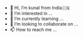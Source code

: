 - 👋 Hi, I’m kunal from India🇮🇳
- 👀 I’m interested in ...
- 🌱 I’m currently learning ...
- 💞️ I’m looking to collaborate on ...
- 📫 How to reach me ...

<!---
Uw6x6xyUjshe/Uw6x6xyUjshe is a ✨ special ✨ repository because its `README.md` (this file) appears on your GitHub profile.
You can click the Preview link to take a look at your changes.
--->
